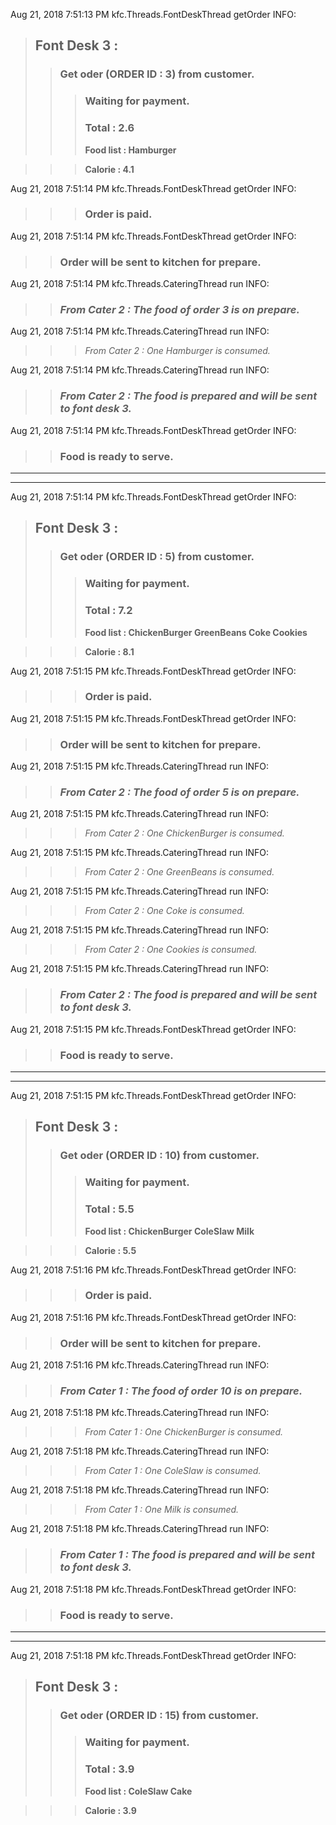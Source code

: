 Aug 21, 2018 7:51:13 PM kfc.Threads.FontDeskThread getOrder
INFO: 
> ## Font Desk 3 :
>> ### Get oder (ORDER ID : 3) from customer. 
>>> ### Waiting for payment. 
>>> ### **Total : 2.6**
>>> **Food list : Hamburger**

>>> **Calorie : 4.1**

Aug 21, 2018 7:51:14 PM kfc.Threads.FontDeskThread getOrder
INFO: 
>>> ### Order is paid. 

Aug 21, 2018 7:51:14 PM kfc.Threads.FontDeskThread getOrder
INFO: 
>> ### Order will be sent to kitchen for prepare.

Aug 21, 2018 7:51:14 PM kfc.Threads.CateringThread run
INFO: 
>> ### *From Cater 2 : The food of order 3 is on prepare.*

Aug 21, 2018 7:51:14 PM kfc.Threads.CateringThread run
INFO: 
>>> *From Cater 2 : One Hamburger is consumed.*

Aug 21, 2018 7:51:14 PM kfc.Threads.CateringThread run
INFO: 
>> ### *From Cater 2 : The food is prepared and will be sent to font desk 3.*

Aug 21, 2018 7:51:14 PM kfc.Threads.FontDeskThread getOrder
INFO: 
>> ### Food is ready to serve. 
 
***
***

Aug 21, 2018 7:51:14 PM kfc.Threads.FontDeskThread getOrder
INFO: 
> ## Font Desk 3 :
>> ### Get oder (ORDER ID : 5) from customer. 
>>> ### Waiting for payment. 
>>> ### **Total : 7.2**
>>> **Food list : ChickenBurger GreenBeans Coke Cookies**

>>> **Calorie : 8.1**

Aug 21, 2018 7:51:15 PM kfc.Threads.FontDeskThread getOrder
INFO: 
>>> ### Order is paid. 

Aug 21, 2018 7:51:15 PM kfc.Threads.FontDeskThread getOrder
INFO: 
>> ### Order will be sent to kitchen for prepare.

Aug 21, 2018 7:51:15 PM kfc.Threads.CateringThread run
INFO: 
>> ### *From Cater 2 : The food of order 5 is on prepare.*

Aug 21, 2018 7:51:15 PM kfc.Threads.CateringThread run
INFO: 
>>> *From Cater 2 : One ChickenBurger is consumed.*

Aug 21, 2018 7:51:15 PM kfc.Threads.CateringThread run
INFO: 
>>> *From Cater 2 : One GreenBeans is consumed.*

Aug 21, 2018 7:51:15 PM kfc.Threads.CateringThread run
INFO: 
>>> *From Cater 2 : One Coke is consumed.*

Aug 21, 2018 7:51:15 PM kfc.Threads.CateringThread run
INFO: 
>>> *From Cater 2 : One Cookies is consumed.*

Aug 21, 2018 7:51:15 PM kfc.Threads.CateringThread run
INFO: 
>> ### *From Cater 2 : The food is prepared and will be sent to font desk 3.*

Aug 21, 2018 7:51:15 PM kfc.Threads.FontDeskThread getOrder
INFO: 
>> ### Food is ready to serve. 
 
***
***

Aug 21, 2018 7:51:15 PM kfc.Threads.FontDeskThread getOrder
INFO: 
> ## Font Desk 3 :
>> ### Get oder (ORDER ID : 10) from customer. 
>>> ### Waiting for payment. 
>>> ### **Total : 5.5**
>>> **Food list : ChickenBurger ColeSlaw Milk**

>>> **Calorie : 5.5**

Aug 21, 2018 7:51:16 PM kfc.Threads.FontDeskThread getOrder
INFO: 
>>> ### Order is paid. 

Aug 21, 2018 7:51:16 PM kfc.Threads.FontDeskThread getOrder
INFO: 
>> ### Order will be sent to kitchen for prepare.

Aug 21, 2018 7:51:16 PM kfc.Threads.CateringThread run
INFO: 
>> ### *From Cater 1 : The food of order 10 is on prepare.*

Aug 21, 2018 7:51:18 PM kfc.Threads.CateringThread run
INFO: 
>>> *From Cater 1 : One ChickenBurger is consumed.*

Aug 21, 2018 7:51:18 PM kfc.Threads.CateringThread run
INFO: 
>>> *From Cater 1 : One ColeSlaw is consumed.*

Aug 21, 2018 7:51:18 PM kfc.Threads.CateringThread run
INFO: 
>>> *From Cater 1 : One Milk is consumed.*

Aug 21, 2018 7:51:18 PM kfc.Threads.CateringThread run
INFO: 
>> ### *From Cater 1 : The food is prepared and will be sent to font desk 3.*

Aug 21, 2018 7:51:18 PM kfc.Threads.FontDeskThread getOrder
INFO: 
>> ### Food is ready to serve. 
 
***
***

Aug 21, 2018 7:51:18 PM kfc.Threads.FontDeskThread getOrder
INFO: 
> ## Font Desk 3 :
>> ### Get oder (ORDER ID : 15) from customer. 
>>> ### Waiting for payment. 
>>> ### **Total : 3.9**
>>> **Food list : ColeSlaw Cake**

>>> **Calorie : 3.9**

